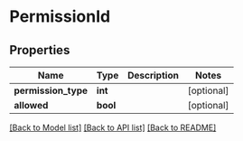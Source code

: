 # PermissionId

## Properties
Name | Type | Description | Notes
------------ | ------------- | ------------- | -------------
**permission_type** | **int** |  | [optional] 
**allowed** | **bool** |  | [optional] 

[[Back to Model list]](../README.md#documentation-for-models) [[Back to API list]](../README.md#documentation-for-api-endpoints) [[Back to README]](../README.md)



